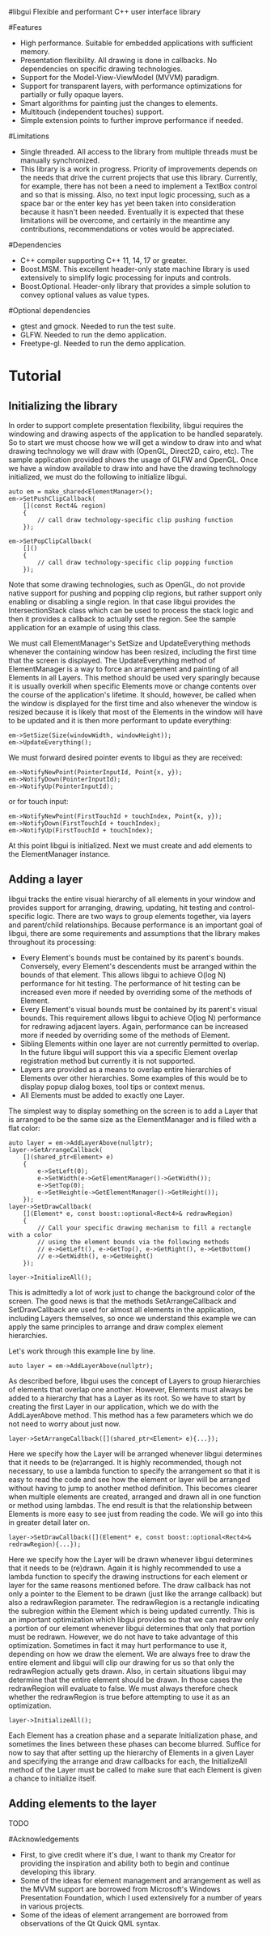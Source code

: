 #libgui
Flexible and performant C++ user interface library

#Features

* High performance.  Suitable for embedded applications with sufficient memory.
* Presentation flexibility.  All drawing is done in callbacks.  No dependencies on specific drawing technologies. 
* Support for the Model-View-ViewModel (MVVM) paradigm.
* Support for transparent layers, with performance optimizations for partially or fully opaque layers. 
* Smart algorithms for painting just the changes to elements.
* Multitouch (independent touches) support.
* Simple extension points to further improve performance if needed.

#Limitations

* Single threaded.  All access to the library from multiple threads must be manually synchronized.
* This library is a work in progress.  Priority of improvements depends on the needs that drive the current projects that use this library.  Currently, for example, there has not been a need to implement a TextBox control and so that is missing.  Also, no text input logic processing, such as a space bar or the enter key has yet been taken into consideration because it hasn't been needed.  Eventually it is expected that these limitations will be overcome, and certainly in the meantime any contributions, recommendations or votes would be appreciated.

#Dependencies
* C++ compiler supporting C++ 11, 14, 17 or greater.
* Boost.MSM.  This excellent header-only state machine library is used extensively to simplify logic processing for inputs and controls.
* Boost.Optional.  Header-only library that provides a simple solution to convey optional values as value types.

#Optional dependencies
* gtest and gmock.  Needed to run the test suite.
* GLFW.  Needed to run the demo application.
* Freetype-gl.  Needed to run the demo application.

# Tutorial
## Initializing the library
In order to support complete presentation flexibility, libgui requires the windowing and drawing aspects of the application to be handled separately.  So to start we must choose how we will get a window to draw into and what drawing technology we will draw with (OpenGL, Direct2D, cairo, etc).  The sample application provided shows the usage of GLFW and OpenGL.  Once we have a window available to draw into and have the drawing technology initialized, we must do the following to initialize libgui.

```
auto em = make_shared<ElementManager>();
em->SetPushClipCallback(
    [](const Rect4& region)
    {
        // call draw technology-specific clip pushing function
    });

em->SetPopClipCallback(
    []()
    {
        // call draw technology-specific clip popping function
    });
```
Note that some drawing technologies, such as OpenGL, do not provide native support for pushing and popping clip regions, but rather support only enabling or disabling a single region.  In that case libgui provides the IntersectionStack class which can be used to process the stack logic and then it provides a callback to actually set the region.  See the sample application for an example of using this class.

We must call ElementManager's SetSize and UpdateEverything methods whenever the containing window has been resized, including the first time that the screen is displayed.  The UpdateEverything method of ElementManager is a way to force an arrangement and painting of all Elements in all Layers.  This method should be used very sparingly because it is usually overkill when specific Elements move or change contents over the course of the application's lifetime.  It should, however, be called when the window is displayed for the first time and also whenever the window is resized because it is likely that most of the Elements in the window will have to be updated and it is then more performant to update everything:

```
em->SetSize(Size(windowWidth, windowHeight));
em->UpdateEverything();
```

We must forward desired pointer events to libgui as they are received:
```
em->NotifyNewPoint(PointerInputId, Point{x, y});
em->NotifyDown(PointerInputId);
em->NotifyUp(PointerInputId);
```
or for touch input:
```
em->NotifyNewPoint(FirstTouchId + touchIndex, Point{x, y});
em->NotifyDown(FirstTouchId + touchIndex);
em->NotifyUp(FirstTouchId + touchIndex);
```

At this point libgui is initialized.  Next we must create and add elements to the ElementManager instance.

## Adding a layer
libgui tracks the entire visual hierarchy of all elements in your window and provides support for arranging, drawing, updating, hit testing and control-specific logic.  There are two ways to group elements together, via layers and parent/child relationships.  Because performance is an important goal of libgui, there are some requirements and assumptions that the library makes throughout its processing:
* Every Element's bounds must be contained by its parent's bounds.  Conversely, every Element's descendents must be arranged within the bounds of that element.  This allows libgui to achieve O(log N) performance for hit testing. The performance of hit testing can be increased even more if needed by overriding some of the methods of Element.
* Every Element's visual bounds must be contained by its parent's visual bounds.  This requirement allows libgui to achieve O(log N) performance for redrawing adjacent layers.  Again, performance can be increased more if needed by overriding some of the methods of Element.
* Sibling Elements within one layer are not currently permitted to overlap.  In the future libgui will support this via a specific Element overlap registration method but currently it is not supported.
* Layers are provided as a means to overlap entire hierarchies of Elements over other hierarchies.  Some examples of this would be to display popup dialog boxes, tool tips or context menus.
* All Elements must be added to exactly one Layer.

The simplest way to display something on the screen is to add a Layer that is arranged to be the same size as the ElementManager and is filled with a flat color:

```
auto layer = em->AddLayerAbove(nullptr);
layer->SetArrangeCallback(
    [](shared_ptr<Element> e)
    {
        e->SetLeft(0);
        e->SetWidth(e->GetElementManager()->GetWidth());
        e->SetTop(0);
        e->SetHeight(e->GetElementManager()->GetHeight());
    });
layer->SetDrawCallback(
    [](Element* e, const boost::optional<Rect4>& redrawRegion)
    {
        // Call your specific drawing mechanism to fill a rectangle with a color
        // using the element bounds via the following methods
        // e->GetLeft(), e->GetTop(), e->GetRight(), e->GetBottom()
        // e->GetWidth(), e->GetHeight()
    });

layer->InitializeAll();
```
This is admittedly a lot of work just to change the background color of the screen.  The good news is that the methods SetArrangeCallback and SetDrawCallback are used for almost all elements in the application, including Layers themselves, so once we understand this example we can apply the same principles to arrange and draw complex element hierarchies.

Let's work through this example line by line.
```
auto layer = em->AddLayerAbove(nullptr);
```
As described before, libgui uses the concept of Layers to group hierarchies of elements that overlap one another.  However, Elements must always be added to a hierarchy that has a Layer as its root.  So we have to start by creating the first Layer in our application, which we do with the AddLayerAbove method.  This method has a few parameters which we do not need to worry about just now.
```
layer->SetArrangeCallback([](shared_ptr<Element> e){...});
```
Here we specify how the Layer will be arranged whenever libgui determines that it needs to be (re)arranged.  It is highly recommended, though not necessary, to use a lambda function to specify the arrangement so that it is easy to read the code and see how the element or layer will be arranged without having to jump to another method definition.  This becomes clearer when multiple elements are created, arranged and drawn all in one function or method using lambdas.  The end result is that the relationship between Elements is more easy to see just from reading the code.  We will go into this in greater detail later on.
```
layer->SetDrawCallback([](Element* e, const boost::optional<Rect4>& redrawRegion){...});
```
Here we specify how the Layer will be drawn whenever libgui determines that it needs to be (re)drawn.  Again it is highly recommended to use a lambda function to specify the drawing instructions for each element or layer for the same reasons mentioned before.  The draw callback has not only a pointer to the Element to be drawn (just like the arrange callback) but also a redrawRegion parameter.  The redrawRegion is a rectangle indicating the subregion within the Element which is being updated currently.  This is an important optimization which libgui provides so that we can redraw only a portion of our element whenever libgui determines that only that portion must be redrawn.  However, we do not have to take advantage of this optimization.  Sometimes in fact it may hurt performance to use it, depending on how we draw the element.  We are always free to draw the entire element and libgui will clip our drawing for us so that only the redrawRegion actually gets drawn.  Also, in certain situations libgui may determine that the entire element should be drawn.  In those cases the redrawRegion will evaluate to false.  We must always therefore check whether the redrawRegion is true before attempting to use it as an optimization.
```
layer->InitializeAll();
```
Each Element has a creation phase and a separate Initialization phase, and sometimes the lines between these phases can become blurred.  Suffice for now to say that after setting up the hierarchy of Elements in a given Layer and specifying the arrange and draw callbacks for each, the InitializeAll method of the Layer must be called to make sure that each Element is given a chance to initialize itself.

## Adding elements to the layer
TODO

#Acknowledgements
* First, to give credit where it's due, I want to thank my Creator for providing the inspiration and ability both to begin and continue developing this library.
* Some of the ideas for element management and arrangement as well as the MVVM support are borrowed from Microsoft's Windows Presentation Foundation, which I used extensively for a number of years in various projects.
* Some of the ideas of element arrangement are borrowed from observations of the Qt Quick QML syntax.
